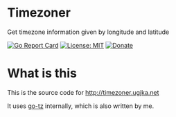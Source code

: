 # Timezoner
Get timezone information given by longitude and latitude

[![Go Report Card](https://goreportcard.com/badge/github.com/ugjka/timezoner)](https://goreportcard.com/report/github.com/ugjka/timezoner)
[![License: MIT](https://img.shields.io/badge/License-MIT-yellow.svg)](https://opensource.org/licenses/MIT)
[![Donate](https://dl.ugjka.net/Donate-PayPal-green.svg)](https://www.paypal.me/ugjka)

# What is this
This is the source code for http://timezoner.ugjka.net

It uses [go-tz](http://github.com/ugjka/go-tz) internally, which is also written by me.

